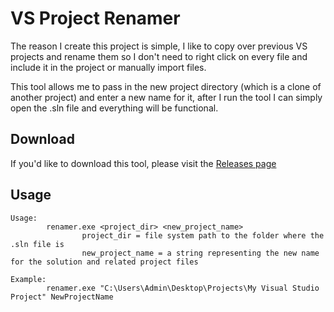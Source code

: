 # VS Project Renamer

The reason I create this project is simple, I like to copy over previous VS projects and rename them so I don't need to right click on every file and include it in the project or manually import files.

This tool allows me to pass in the new project directory (which is a clone of another project) and enter a new name for it, after I run the tool I can simply open the .sln file and everything will be functional.

## Download

If you'd like to download this tool, please visit the [Releases page](https://github.com/ross-r/vs_project_renamer/releases)

## Usage

```
Usage:
        renamer.exe <project_dir> <new_project_name>
                project_dir = file system path to the folder where the .sln file is
                new_project_name = a string representing the new name for the solution and related project files

Example:
        renamer.exe "C:\Users\Admin\Desktop\Projects\My Visual Studio Project" NewProjectName
```
